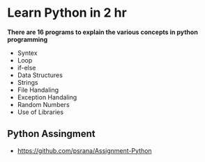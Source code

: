 # Learn Python in 2 hr
**There are 16 programs to explain the various concepts in python programming**
- Syntex 
- Loop
- if-else
- Data Structures
- Strings
- File Handaling
- Exception Handaling
- Random Numbers
- Use of Libraries

## **Python Assingment**
- https://github.com/psrana/Assignment-Python
